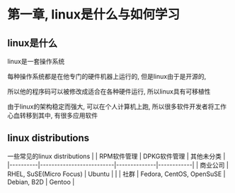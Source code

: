 # 第一章, linux是什么与如何学习

## linux是什么
linux是一套操作系统

每种操作系统都是在他专门的硬件机器上运行的, 但是linux由于是开源的,

所以他的程序码可以被修改成适合在各种硬件运行, 所以linux具有可移植性  

由于linux的架构稳定而强大, 可以在个人计算机上跑, 所以很多软件开发者将工作心血转移到其中, 有很多应用软件

## linux distributions
一些常见的linux distributions
|          | RPM软件管理              | DPKG软件管理 | 其他未分类 |
|----------|--------------------------|--------------|------------|
| 商业公司 | RHEL, SuSE(Micro Focus)  | Ubuntu       |            |
| 社群     | Fedora, CentOS, OpenSuSE | Debian, B2D  | Gentoo     |
